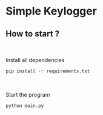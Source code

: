 # Simple Keylogger

## How to start ?
<br/>

Install all dependencies
```sh
pip install -r requirements.txt
```
<br/>

Start the program
```sh
python main.py
```